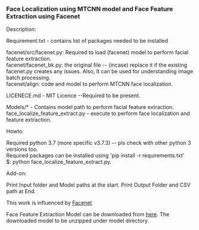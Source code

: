 
### Face Localization using MTCNN model and Face Feature Extraction using Facenet

Description:

Requirement.txt - contains list of packages needed to be installed

facenet/src/facenet.py: Required to load (facenet) model to perform facial feature extraction.  
facenet/facenet_bk.py: the original file -- (incase) replace it if the existing facenet.py creates any issues. Also, It can be used for understanding image batch processing.   
facenet/align: code and model to perform MTCNN face localization.

LICENECE.md - MIT Licence --Required to be present.

Models/* - Contains model path to perform facial feature extraction.  
face_localize_feature_extract.py - execute to perform face localization and feature extraction.


Howto:

Required python 3.7 (more specific v3.7.3) -- pls check with other python 3 versions too.  
Required packages can be installed using 'pip install -r requirements.txt'  
$: python face_localize_feature_extract.py. 

Add-on:

Print Input folder and Model paths at the start.
Print Output Folder and CSV path at End.

This work is influenced by [Facenet](https://github.com/davidsandberg/facenet)

Face Feature Extraction Model can be downloaded from [here](https://drive.google.com/open?id=1EXPBSXwTaqrSC0OhUdXNmKSh9qJUQ55-). The downloaded model to be unzipped under model directory.

